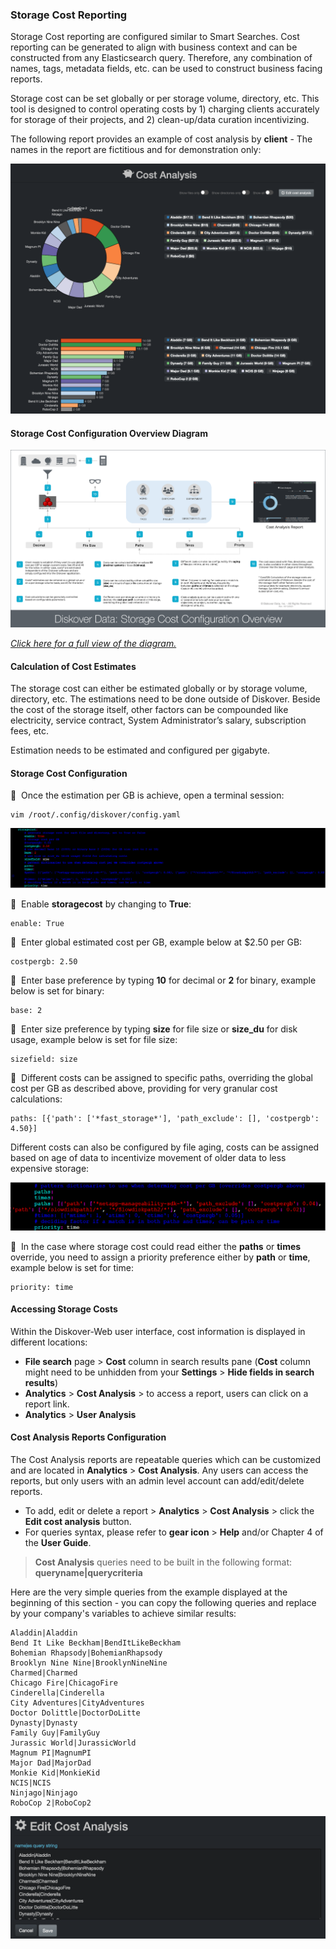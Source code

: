 ### Storage Cost Reporting

Storage Cost reporting are configured similar to Smart Searches. Cost reporting can be generated to align with business context and can be constructed from any Elasticsearch query. Therefore, any combination of names, tags, metadata fields, etc. can be used to construct business facing reports.

Storage cost can be set globally or per storage volume, directory, etc. This tool is designed to control operating costs by 1) charging clients accurately for storage of their projects, and 2) clean-up/data curation incentivizing.

The following report provides an example of cost analysis by **client** - The names in the report are fictitious and for demonstration only:

![Image: Example of Cost Analysis by Client](images/image_reporting_cost_analysis_report_example_diskover_ui.png)

#### Storage Cost Configuration Overview Diagram

![Image: Storage Cost Configuration Overview Diagram](images/diagram_diskover_storage_cost_configuration_overview_with_border.png)

_[Click here for a full view of the diagram.](images/diagram_diskover_storage_cost_configuration_overview_with_border.png)_

#### Calculation of Cost Estimates

The storage cost can either be estimated globally or by storage volume, directory, etc. The estimations need to be done outside of Diskover. Beside the cost of the storage itself, other factors can be compounded like electricity, service contract, System Administrator’s salary, subscription fees, etc.

Estimation needs to be estimated and configured per gigabyte.

#### Storage Cost Configuration

🔴 &nbsp;Once the estimation per GB is achieve, open a terminal session:
```
vim /root/.config/diskover/config.yaml
```

![Image: Storage Cost Configuration](images/image_reporting_cost_analysis_storage_cost_config.png)

🔴 &nbsp;Enable **storagecost** by changing to **True**:
```
enable: True
```

🔴 &nbsp;Enter global estimated cost per GB, example below at $2.50 per GB:
```
costpergb: 2.50
```

🔴 &nbsp;Enter base preference by typing **10** for decimal or **2** for binary, example below is set for binary:
```
base: 2
```

🔴 &nbsp;Enter size preference by typing **size** for file size or **size_du** for disk usage, example below is set for file size:
```
sizefield: size
```

🔴 &nbsp;Different costs can be assigned to specific paths, overriding the global cost per GB as described above, providing for very granular cost calculations:
```
paths: [{'path': ['*fast_storage*'], 'path_exclude': [], 'costpergb': 4.50}]
```

Different costs can also be configured by file aging, costs can be assigned based on age of data to incentivize movement of older data to less expensive storage:

![enter image description here](images/image_reporting_cost_analysis_storage_cost_config_by_file_aging.png)

🔴 &nbsp;In the case where storage cost could read either the **paths** or **times** override, you need to assign a priority preference either by **path** or **time**, example below is set for time:
```
priority: time
```

#### Accessing Storage Costs

Within the Diskover-Web user interface, cost information is displayed in different locations:

- **File search** page > **Cost** column in search results pane (**Cost** column might need to be unhidden from your **Settings** > **Hide fields in search results**)
- **Analytics** > **Cost Analysis** > to access a report, users can click on a report link.
- **Analytics** > **User Analysis**

#### Cost Analysis Reports Configuration

The Cost Analysis reports are repeatable queries which can be customized and are located in **Analytics** > **Cost Analysis**. Any users can access the reports, but only users with an admin level account can add/edit/delete reports.

- To add, edit or delete a report > **Analytics** > **Cost Analysis** > click the **Edit cost analysis** button.
- For queries syntax, please refer to **gear icon** > **Help** and/or Chapter 4 of the **User Guide**.

> **Cost Analysis** queries need to be built in the following format: **queryname|querycriteria**

Here are the very simple queries from the example displayed at the beginning of this section - you can copy the following queries and replace by your company's variables to achieve similar results:
```
Aladdin|Aladdin
Bend It Like Beckham|BendItLikeBeckham
Bohemian Rhapsody|BohemianRhapsody
Brooklyn Nine Nine|BrooklynNineNine
Charmed|Charmed
Chicago Fire|ChicagoFire
Cinderella|Cinderella
City Adventures|CityAdventures
Doctor Dolittle|DoctorDoLitte
Dynasty|Dynasty
Family Guy|FamilyGuy
Jurassic World|JurassicWorld
Magnum PI|MagnumPI
Major Dad|MajorDad
Monkie Kid|MonkieKid
NCIS|NCIS
Ninjago|Ninjago
RoboCop 2|RoboCop2
```

![Image: Cost Analysis Report Editing Window](images/image_reporting_cost_analysis_report_editing_window.png)
